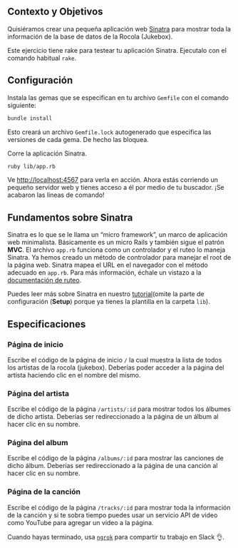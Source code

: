 ## Contexto y Objetivos

Quisiéramos crear una pequeña aplicación web [Sinatra](http://www.sinatrarb.com/) para mostrar toda la información de la base de datos de la Rocola (Jukebox).

Este ejercicio tiene rake para testear tu aplicación Sinatra. Ejecutalo con el comando habitual `rake`.

## Configuración

Instala las gemas que se especifican en tu archivo `Gemfile` con el comando siguiente:

```bash
bundle install
```

Esto creará un archivo `Gemfile.lock` autogenerado que especifica las versiones de cada gema. De hecho las bloquea.

Corre la aplicación Sinatra.

```bash
ruby lib/app.rb
```

Ve [http://localhost:4567](http://localhost:4567) para verla en acción. Ahora estás corriendo un pequeño servidor web y tienes acceso a él por medio de tu buscador. ¡Se acabaron las líneas de comando!

## Fundamentos sobre Sinatra

Sinatra es lo que se le llama un “micro framework”, un marco de aplicación web minimalista. Básicamente es un micro Rails y también sigue el patrón **MVC**. El archivo `app.rb` funciona como un controlador y el ruteo lo maneja Sinatra.
Ya hemos creado un método de controlador para manejar el root de la página web. Sinatra mapea el URL en el navegador con el método adecuado en `app.rb`. Para más información, échale un vistazo a la [documentación de ruteo](http://www.sinatrarb.com/intro.html#Routes).

Puedes leer más sobre Sinatra en nuestro [tutorial](https://github.com/lewagon/sinatra-101)(omite la parte de configuración (**Setup**) porque ya tienes la plantilla en la carpeta `lib`).

## Especificaciones

### Página de inicio

Escribe el código de la página de inicio `/` la cual muestra la lista de todos los artistas de la rocola (jukebox). Deberías poder acceder a la página del artista haciendo clic en el nombre del mismo.

### Página del artista

Escribe el código de la página `/artists/:id` para mostrar todos los álbumes de dicho artista.
Deberías ser redireccionado a la página de un álbum al hacer clic en su nombre.

### Página del album

Escribe el código de la página `/albums/:id` para mostrar las canciones de dicho álbum.
Deberías ser redireccionado a la página de una canción al hacer clic en su nombre.

### Página de la canción
Escribe el código de la página `/tracks/:id` para mostrar toda la información de la canción y si te sobra tiempo puedes usar un servicio API de video como YouTube para agregar un video a la página.

Cuando hayas terminado, usa [`ngrok`](https://github.com/lewagon/sinatra-101#share-with-the-world) para compartir tu trabajo en Slack 👌.
